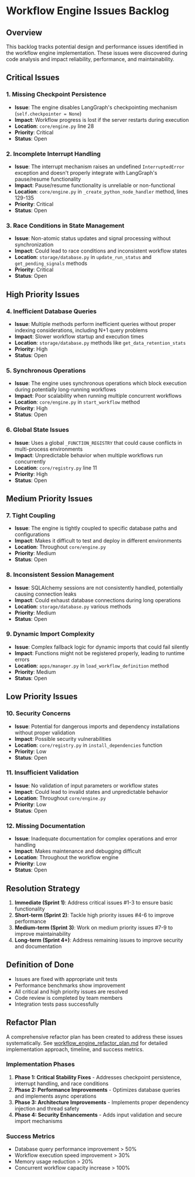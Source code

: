# Workflow Engine Issues Backlog

## Overview
This backlog tracks potential design and performance issues identified in the workflow engine implementation. These issues were discovered during code analysis and impact reliability, performance, and maintainability.

## Critical Issues

### 1. Missing Checkpoint Persistence
- **Issue**: The engine disables LangGraph's checkpointing mechanism (`self.checkpointer = None`)
- **Impact**: Workflow progress is lost if the server restarts during execution
- **Location**: `core/engine.py` line 28
- **Priority**: Critical
- **Status**: Open

### 2. Incomplete Interrupt Handling
- **Issue**: The interrupt mechanism raises an undefined `InterruptedError` exception and doesn't properly integrate with LangGraph's pause/resume functionality
- **Impact**: Pause/resume functionality is unreliable or non-functional
- **Location**: `core/engine.py` in `_create_python_node_handler` method, lines 129-135
- **Priority**: Critical
- **Status**: Open

### 3. Race Conditions in State Management
- **Issue**: Non-atomic status updates and signal processing without synchronization
- **Impact**: Could lead to race conditions and inconsistent workflow states
- **Location**: `storage/database.py` in `update_run_status` and `get_pending_signals` methods
- **Priority**: Critical
- **Status**: Open

## High Priority Issues

### 4. Inefficient Database Queries
- **Issue**: Multiple methods perform inefficient queries without proper indexing considerations, including N+1 query problems
- **Impact**: Slower workflow startup and execution times
- **Location**: `storage/database.py` methods like `get_data_retention_stats`
- **Priority**: High
- **Status**: Open

### 5. Synchronous Operations
- **Issue**: The engine uses synchronous operations which block execution during potentially long-running workflows
- **Impact**: Poor scalability when running multiple concurrent workflows
- **Location**: `core/engine.py` in `start_workflow` method
- **Priority**: High
- **Status**: Open

### 6. Global State Issues
- **Issue**: Uses a global `_FUNCTION_REGISTRY` that could cause conflicts in multi-process environments
- **Impact**: Unpredictable behavior when multiple workflows run concurrently
- **Location**: `core/registry.py` line 11
- **Priority**: High
- **Status**: Open

## Medium Priority Issues

### 7. Tight Coupling
- **Issue**: The engine is tightly coupled to specific database paths and configurations
- **Impact**: Makes it difficult to test and deploy in different environments
- **Location**: Throughout `core/engine.py`
- **Priority**: Medium
- **Status**: Open

### 8. Inconsistent Session Management
- **Issue**: SQLAlchemy sessions are not consistently handled, potentially causing connection leaks
- **Impact**: Could exhaust database connections during long operations
- **Location**: `storage/database.py` various methods
- **Priority**: Medium
- **Status**: Open

### 9. Dynamic Import Complexity
- **Issue**: Complex fallback logic for dynamic imports that could fail silently
- **Impact**: Functions might not be registered properly, leading to runtime errors
- **Location**: `apps/manager.py` in `load_workflow_definition` method
- **Priority**: Medium
- **Status**: Open

## Low Priority Issues

### 10. Security Concerns
- **Issue**: Potential for dangerous imports and dependency installations without proper validation
- **Impact**: Possible security vulnerabilities
- **Location**: `core/registry.py` in `install_dependencies` function
- **Priority**: Low
- **Status**: Open

### 11. Insufficient Validation
- **Issue**: No validation of input parameters or workflow states
- **Impact**: Could lead to invalid states and unpredictable behavior
- **Location**: Throughout `core/engine.py`
- **Priority**: Low
- **Status**: Open

### 12. Missing Documentation
- **Issue**: Inadequate documentation for complex operations and error handling
- **Impact**: Makes maintenance and debugging difficult
- **Location**: Throughout the workflow engine
- **Priority**: Low
- **Status**: Open

## Resolution Strategy

1. **Immediate (Sprint 1)**: Address critical issues #1-3 to ensure basic functionality
2. **Short-term (Sprint 2)**: Tackle high priority issues #4-6 to improve performance
3. **Medium-term (Sprint 3)**: Work on medium priority issues #7-9 to improve maintainability
4. **Long-term (Sprint 4+)**: Address remaining issues to improve security and documentation

## Definition of Done
- Issues are fixed with appropriate unit tests
- Performance benchmarks show improvement
- All critical and high priority issues are resolved
- Code review is completed by team members
- Integration tests pass successfully

## Refactor Plan
A comprehensive refactor plan has been created to address these issues systematically. See [workflow_engine_refactor_plan.md](workflow_engine_refactor_plan.md) for detailed implementation approach, timeline, and success metrics.

### Implementation Phases
1. **Phase 1: Critical Stability Fixes** - Addresses checkpoint persistence, interrupt handling, and race conditions
2. **Phase 2: Performance Improvements** - Optimizes database queries and implements async operations
3. **Phase 3: Architecture Improvements** - Implements proper dependency injection and thread safety
4. **Phase 4: Security Enhancements** - Adds input validation and secure import mechanisms

### Success Metrics
- Database query performance improvement > 50%
- Workflow execution speed improvement > 30%
- Memory usage reduction > 20%
- Concurrent workflow capacity increase > 100%